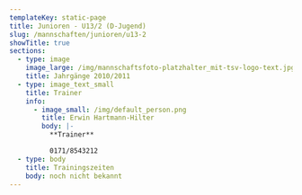 ```yaml
---
templateKey: static-page
title: Junioren - U13/2 (D-Jugend)
slug: /mannschaften/junioren/u13-2
showTitle: true
sections:
  - type: image
    image_large: /img/mannschaftsfoto-platzhalter_mit-tsv-logo-text.jpg
    title: Jahrgänge 2010/2011
  - type: image_text_small
    title: Trainer
    info:
      - image_small: /img/default_person.png
        title: Erwin Hartmann-Hilter
        body: |-
          **Trainer**

          0171/8543212
  - type: body
    title: Trainingszeiten
    body: noch nicht bekannt
---
```

